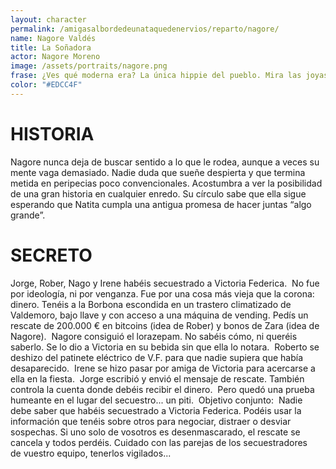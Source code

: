 ```yaml
---
layout: character
permalink: /amigasalbordedeunataquedenervios/reparto/nagore/
name: Nagore Valdés
title: La Soñadora
actor: Nagore Moreno
image: /assets/portraits/nagore.png
frase: ¿Ves qué moderna era? La única hippie del pueblo. Mira las joyas de plástico. ¡Un plástico buenísimo!
color: "#EDCC4F"
---
```


# HISTORIA

Nagore nunca deja de buscar sentido a lo que le rodea, aunque a veces su mente vaga demasiado. Nadie duda que sueñe despierta y que termina metida en peripecias poco convencionales. Acostumbra a ver la posibilidad de una gran historia en cualquier enredo. Su círculo sabe que ella sigue esperando que Natita cumpla una antigua promesa de hacer juntas “algo grande”.

# SECRETO

Jorge, Rober, Nago y Irene habéis secuestrado a Victoria Federica.  No fue por ideología, ni por venganza. Fue por una cosa más vieja que la corona: dinero. Tenéis a la Borbona escondida en un trastero climatizado de Valdemoro, bajo llave y con acceso a una máquina de vending. Pedís un rescate de 200.000 € en bitcoins (idea de Rober) y bonos de Zara (idea de Nagore).  Nagore consiguió el lorazepam. No sabéis cómo, ni queréis saberlo. Se lo dio a Victoria en su bebida sin que ella lo notara.  Roberto se deshizo del patinete eléctrico de V.F. para que nadie supiera que había desaparecido.  Irene se hizo pasar por amiga de Victoria para acercarse a ella en la fiesta.  Jorge escribió y envió el mensaje de rescate. También controla la cuenta donde debéis recibir el dinero.  Pero quedó una prueba humeante en el lugar del secuestro... un piti.  Objetivo conjunto:  Nadie debe saber que habéis secuestrado a Victoria Federica. Podéis usar la información que tenéis sobre otros para negociar, distraer o desviar sospechas. Si uno solo de vosotros es desenmascarado, el rescate se cancela y todos perdéis. Cuidado con las parejas de los secuestradores de vuestro equipo, tenerlos vigilados...
